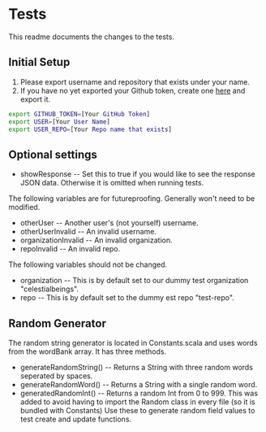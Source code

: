# Tests
This readme documents the changes to the tests.

## Initial Setup
1. Please export username and repository that exists under your name.
2. If you have no yet exported your Github token, create one [here](https://github.com/settings/tokens) and export it.

``` bash
export GITHUB_TOKEN=[Your GitHub Token]
export USER=[Your User Name]
export USER_REPO=[Your Repo name that exists]
```

## Optional settings
- showResponse
-- Set this to true if you would like to see the response JSON data. Otherwise it is omitted when running tests.

The following variables are for futureproofing. Generally won't need to be modified.
- otherUser
-- Another user's (not yourself) username.
- otherUserInvalid
-- An invalid username.
- organizationInvalid
-- An invalid organization.
- repoInvalid
-- An invalid repo.

The following variables should not be changed.
- organization
-- This is by default set to our dummy test organization "celestialbeings".
- repo
-- This is by default set to the dummy est repo "test-repo".

## Random Generator
The random string generator is located in Constants.scala and uses words from the wordBank array. It has three methods.
- generateRandomString()
-- Returns a String with three random words seperated by spaces.
- generateRandomWord()
-- Returns a String with a single random word.
- generatedRandomInt()
-- Returns a random Int from 0 to 999. This was added to avoid having to import the Random class in every file (so it is bundled with Constants)
Use these to generate random field values to test create and update functions.
